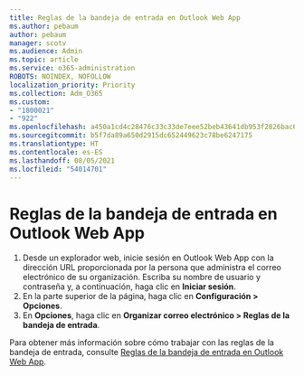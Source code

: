```yaml
---
title: Reglas de la bandeja de entrada en Outlook Web App
ms.author: pebaum
author: pebaum
manager: scotv
ms.audience: Admin
ms.topic: article
ms.service: o365-administration
ROBOTS: NOINDEX, NOFOLLOW
localization_priority: Priority
ms.collection: Adm_O365
ms.custom:
- "1800021"
- "922"
ms.openlocfilehash: a450a1cd4c28476c33c33de7eee52beb43641db953f2826bac68ca76b2e50f25
ms.sourcegitcommit: b5f7da89a650d2915dc652449623c78be6247175
ms.translationtype: HT
ms.contentlocale: es-ES
ms.lasthandoff: 08/05/2021
ms.locfileid: "54014701"
---
```

# <a name="inbox-rules-in-outlook-web-app"></a>Reglas de la bandeja de entrada en Outlook Web App

1. Desde un explorador web, inicie sesión en Outlook Web App con la dirección URL proporcionada por la persona que administra el correo electrónico de su organización. Escriba su nombre de usuario y contraseña y, a continuación, haga clic en **Iniciar sesión**.
2. En la parte superior de la página, haga clic en **Configuración > Opciones**.
3. En **Opciones**, haga clic en **Organizar correo electrónico > Reglas de la bandeja de entrada**.

Para obtener más información sobre cómo trabajar con las reglas de la bandeja de entrada, consulte [Reglas de la bandeja de entrada en Outlook Web App](https://support.office.com/article/inbox-rules-in-outlook-web-app-edea3d17-00c9-434b-b9b7-26ee8d9f5622).
